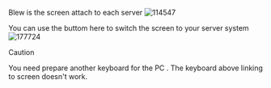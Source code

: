 Blew is the screen attach to each server
![114547](https://github.com/user-attachments/assets/16a4a39e-8dc5-4b0b-8d43-b38cd743c7c8)

You can use the buttom here to switch the screen to your server system 
![177724](https://github.com/user-attachments/assets/2b409cd1-48b8-4830-bda3-f710b9004d09)

> [!Caution]
> You need prepare another keyboard for the PC . The keyboard above linking to screen doesn't work. 
